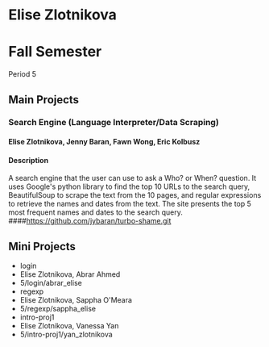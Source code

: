 Elise Zlotnikova
================
# Fall Semester
Period 5


## Main Projects 

### Search Engine (Language Interpreter/Data Scraping)
#### Elise Zlotnikova, Jenny Baran, Fawn Wong, Eric Kolbusz 
#### Description 
A search engine that the user can use to ask a Who? or When? question. It uses Google's python library to find the top 10 URLs to the search query, BeautifulSoup to scrape the text from the 10 pages, and regular expressions to retrieve the names and dates from the text. The site presents the top 5 most frequent names and dates to the search query. 
####https://github.com/jybaran/turbo-shame.git

## Mini Projects 
 * login 
  * Elise Zlotnikova, Abrar Ahmed
  * 5/login/abrar_elise
 * regexp
  * Elise Zlotnikova, Sappha O'Meara
  * 5/regexp/sappha_elise 
 * intro-proj1  
  * Elise Zlotnikova, Vanessa Yan
  * 5/intro-proj1/yan_zlotnikova

